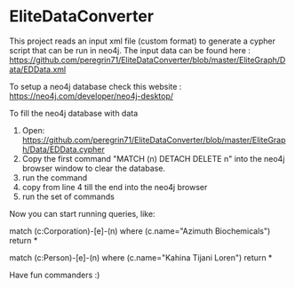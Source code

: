 # EliteDataConverter

This project reads an input xml file (custom format) to generate a cypher script that can be run in neo4j.
The input data can be found here : https://github.com/peregrin71/EliteDataConverter/blob/master/EliteGraph/Data/EDData.xml


To setup a neo4j database check this website : https://neo4j.com/developer/neo4j-desktop/

To fill the neo4j database with data
1) Open: https://github.com/peregrin71/EliteDataConverter/blob/master/EliteGraph/Data/EDData.cypher
2) Copy the first command "MATCH (n) DETACH DELETE n" into the neo4j browser window to clear the database.
3) run the command
4) copy from line 4 till the end into the neo4j browser
5) run the set of commands

Now you can start running queries, like:

match (c:Corporation)-[e]-(n) where (c.name="Azimuth Biochemicals") return *

match (c:Person)-[e]-(n) where (c.name="Kahina Tijani Loren") return *

Have fun commanders :)
